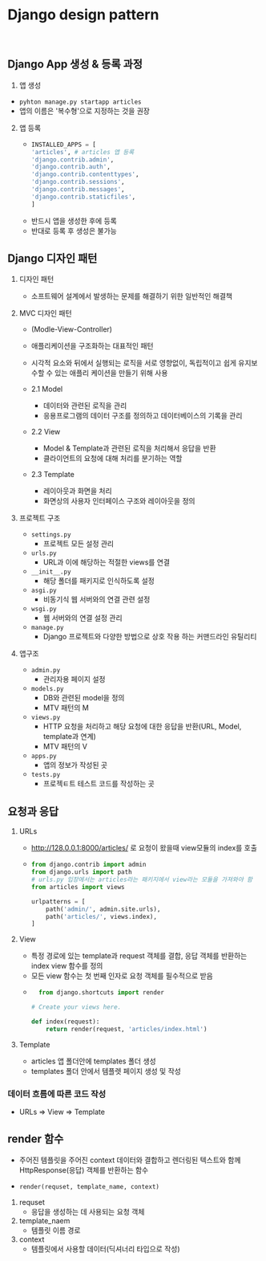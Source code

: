 # Django design pattern

<br>

## Django App 생성 & 등록 과정

1. 앱 생성
  - `pyhton manage.py startapp articles`
  - 앱의 이름은 '복수형'으로 지정하는 것을 권장

2. 앱 등록
    - ```python
      INSTALLED_APPS = [
      'articles', # articles 앱 등록
      'django.contrib.admin',
      'django.contrib.auth',
      'django.contrib.contenttypes',
      'django.contrib.sessions',
      'django.contrib.messages',
      'django.contrib.staticfiles',
      ]
      ```
    - 반드시 앱을 생성한 후에 등록
    - 반대로 등록 후 생성은 불가능

## Django 디자인 패턴

1. 디자인 패턴
    - 소프트웨어 설계에서 발생하는 문제를 해결하기 위한 일반적인 해결책

2. MVC 디자인 패턴
    - (Modle-View-Controller)
    - 애플리케이션을 구조화하는 대표적인 패턴
    - 시각적 요소와 뒤에서 실행되는 로직을 서로 영향없이, 독립적이고 쉽게 유지보수할 수 있는
      애플리 케이션을 만들기 위해 사용

    - 2.1 Model
      - 데이터와 관련된 로직을 관리
      - 응용프로그램의 데이터 구조를 정의하고 데이터베이스의 기록을 관리

    - 2.2 View
      - Model & Template과 관련된 로직을 처리해서 응답을 반환
      - 클라이언트의 요청에 대해 처리를 분기하는 역할
    
    - 2.3 Template
      - 레이아웃과 화면을 처리
      - 화면상의 사용자 인터페이스 구조와 레이아웃을 정의

3. 프로젝트 구조
    - ```settings.py```
      - 프로젝트 모든 설정 관리
    - ```urls.py```
      - URL과 이에 해당하는 적절한 views를 연결
    - ```__init__.py```
      - 해당 폴더를 패키지로 인식하도록 설정
    - ```asgi.py```
      - 비동기식 웹 서버와의 연결 관련 설정
    - ```wsgi.py```
      - 웹 서버와의 연결 설정 관리
    - ```manage.py```
      - Django 프로젝트와 다양한 방법으로 상호 작용 하는 커맨드라인 유틸리티

4. 앱구조
    - ```admin.py```
      - 관리자용 페이지 설정
    - ```models.py```
      - DB와 관련된 model을 정의
      - MTV 패턴의 M
    - ```views.py```
      - HTTP 요청을 처리하고 해당 요청에 대한 응답을 반환(URL, Model, template과 연계)
      - MTV 패턴의 V
    - ```apps.py```
      - 앱의 정보가 작성된 곳
    - ```tests.py```
      - 프로젝ㅌ트 테스트 코드를 작성하는 곳


## 요청과 응답

1. URLs
    - http://128.0.0.1:8000/articles/ 로 요청이 왔을때 view모듈의 index를 호출
    - ```python
      from django.contrib import admin
      from django.urls import path
      # urls.py 입장에서는 articles라는 패키지에서 view라는 모듈을 가져와야 함
      from articles import views

      urlpatterns = [
          path('admin/', admin.site.urls),
          path('articles/', views.index),
      ]
      ```

2. View
    - 특정 경로에 있는 template과 request 객체를 결합, 응답 객체를 반환하는 index view
      함수를 정의
    - 모든 view 함수는 첫 번째 인자로 요청 객체를 필수적으로 받음
    - ```python
        from django.shortcuts import render

      # Create your views here.

      def index(request):
          return render(request, 'articles/index.html')
      ```

3. Template
    - articles 앱 폴더안에 templates 폴더 생성
    - templates 폴더 안에서 템플렛 페이지 생성 및 작성

### 데이터 흐름에 따른 코드 작성
  -  URLs => View => Template


## render 함수
- 주어진 템플릿을 주어진 context 데이터와 결합하고 렌더링된 텍스트와 함께
  HttpResponse(응답) 객체를 반환하는 함수
- ```python
  render(requset, template_name, context)
  ```

1. requset
    - 응답을 생성하는 데 사용되는 요청 객체
2. template_naem
    - 템플릿 이름 경로
3. context
   - 템플릿에서 사용할 데이터(딕셔너리 타입으로 작성)